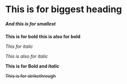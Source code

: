 # This is for biggest heading 
##### And this is for smallest
**This is for bold**
__this is also for bold__

*This for italic*

_This is also for italic_

**This is for Bold and _Italic_**

~~This is for strikethrough~~

